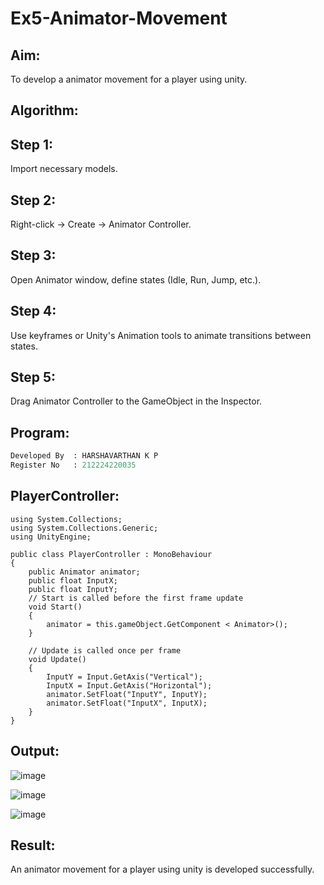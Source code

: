 # Ex5-Animator-Movement

## Aim:

To develop a animator movement for a player using unity.

## Algorithm:

## Step 1:
Import necessary models.

## Step 2:
Right-click -> Create -> Animator Controller.

## Step 3:
Open Animator window, define states (Idle, Run, Jump, etc.).

## Step 4:
Use keyframes or Unity's Animation tools to animate transitions between states.

## Step 5:
Drag Animator Controller to the GameObject in the Inspector.

## Program:
```PYTHON
Developed By  : HARSHAVARTHAN K P
Register No   : 212224220035
```

## PlayerController:

```
using System.Collections;
using System.Collections.Generic;
using UnityEngine;

public class PlayerController : MonoBehaviour
{
    public Animator animator;
    public float InputX;
    public float InputY;
    // Start is called before the first frame update
    void Start()
    {
        animator = this.gameObject.GetComponent < Animator>();
    }

    // Update is called once per frame
    void Update()
    {
        InputY = Input.GetAxis("Vertical");
        InputX = Input.GetAxis("Horizontal");
        animator.SetFloat("InputY", InputY);
        animator.SetFloat("InputX", InputX);
    }
}
```

## Output:

![image](https://github.com/user-attachments/assets/67bc444b-5cf5-4884-8bd8-0c9c3fa3653d)

![image](https://github.com/user-attachments/assets/20d7efe1-f3ab-4901-a21d-5f56864b29a3)

![image](https://github.com/user-attachments/assets/46441085-40b7-4407-b7fa-2ca8dfb90972)

## Result:

An animator movement for a player using unity is developed successfully.
